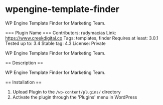 # wpengine-template-finder
WP Engine Template Finder for Marketing Team.

=== Plugin Name ===
Contributors: rudymacias
Link: https://www.creekdigital.co
Tags: templates, finder
Requires at least: 3.0.1
Tested up to: 3.4
Stable tag: 4.3
License: Private

WP Engine Template Finder for Marketing Team.

== Description ==

WP Engine Template Finder for Marketing Team.

== Installation ==

1. Upload Plugin to the `/wp-content/plugins/` directory
2. Activate the plugin through the 'Plugins' menu in WordPress
